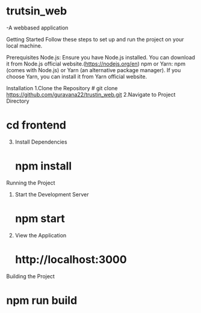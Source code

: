 # trutsin_web
-A webbased application 


Getting Started
Follow these steps to set up and run the project on your local machine.

Prerequisites
Node.js: Ensure you have Node.js installed. You can download it from Node.js official website.(https://nodejs.org/en)
npm or Yarn: npm (comes with Node.js) or Yarn (an alternative package manager). If you choose Yarn, you can install it from Yarn official website.


Installation
1.Clone the Repository
    # git clone https://github.com/guravana22/trustin_web.git
2.Navigate to Project Directory
   # cd frontend
3. Install Dependencies
   # npm install

Running the Project
1. Start the Development Server
   # npm start
2. View the Application
   #  http://localhost:3000

Building the Project
   # npm run build
